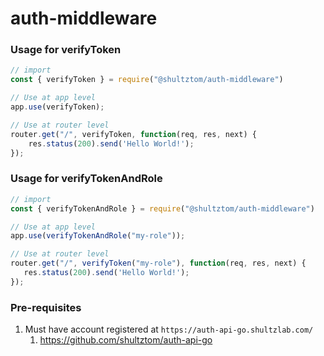 # auth-middleware

### Usage for verifyToken

```js
// import
const { verifyToken } = require("@shultztom/auth-middleware")
```

```js
// Use at app level
app.use(verifyToken);
```

```js
// Use at router level
router.get("/", verifyToken, function(req, res, next) {
    res.status(200).send('Hello World!');
});
```

### Usage for verifyTokenAndRole

```js
// import
const { verifyTokenAndRole } = require("@shultztom/auth-middleware")
```

```js
// Use at app level
app.use(verifyTokenAndRole("my-role"));
```

```js
// Use at router level
router.get("/", verifyToken("my-role"), function(req, res, next) {
   res.status(200).send('Hello World!');
});
```

### Pre-requisites

1. Must have account registered at `https://auth-api-go.shultzlab.com/`
   1. https://github.com/shultztom/auth-api-go